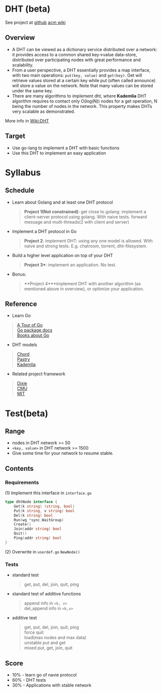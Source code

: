 # DHT (beta)

See project at [github](https://github.com/HsunGong/ppca-dht-test/wiki/) [acm wiki](https://acm.sjtu.edu.cn/wiki/PPCA_2019)

## Overview

- A DHT can be viewed as a dictionary service distributed over a network: it provides access to a common shared key->value data-store, distributed over participating nodes with great performance and scalability.
- From a user perspective, a DHT essentially provides a map interface, with two main operations: `put(key, value)` and `get(key)`. Get will retrieve values stored at a certain key while put (often called announce) will store a value on the network. Note that many values can be stored under the same key.
- There are many algorithms to implement dht, where **Kademlia** DHT algorithm requires to contact only O(log(N)) nodes for a get operation, N being the number of nodes in the network. This property makes DHTs very scalable as demonstrated.

More info in [Wiki:DHT](https://en.wikipedia.org/wiki/Distributed_hash_table)


## Target
- Use go-lang to implement a DHT with basic functions
- Use this DHT to implement an easy application

# Syllabus

## Schedule
- Learn about Golang and at least one DHT protocol
  > **Project 1(Not constrained)**: get close to golang: implement a client-server protocol using golang. With naive tests.
  > forward message and mutli-threads(2 with client and server)
- Implement a DHT protocol in Go
  > **Project 2**: implement DHT: using any one model is allowed. With naive and strong tests. E.g. chatroom, torrent, dht-filesystem.
- Build a higher level application on top of your DHT
  > **Project 3\***: implement an application. No test.
- Bonus: 
  > **Project 4\***implement DHT with another algorithm (as mentioned above in overview), or optimize your application.
## Reference

- Learn Go
> [A Tour of Go](https://tour.golang.org/)\
> [Go package docs](http://golang.org/pkg/)\
> [Books about Go](https://github.com/golang/go/wiki/Books)

- DHT models
> [Chord](https://en.wikipedia.org/wiki/Chord_(peer-to-peer))\
> [Pastry](https://en.wikipedia.org/wiki/Pastry_(DHT))\
> [Kademlia](https://en.wikipedia.org/wiki/Kademlia)

- Related project framework
> [Dixie](https://cit.dixie.edu/cs/3410/asst_chord.php)\
> [CMU](https://www.cs.cmu.edu/~dga/15-744/S07/lectures/16-dht.pdf)\
> [MIT](https://pdos.csail.mit.edu/papers/sit-phd-thesis.pdf)


# Test(beta)
  
## Range

- nodes in DHT network >= 50
- `<key, value>` in DHT network >= 1500
- Give some time for your network to resume stable.

## Contents

### Requirements

(1) Implement this interface in `interface.go`
```go 
type dhtNode interface {
    Get(k string) (string, bool)
	Put(k string, v string) bool
	Del(k string) bool
	Run(wg *sync.WaitGroup)
	Create()
	Join(addr string) bool
	Quit()
	Ping(addr string) bool
}
```

<!-- type dhtNode interface {
    Get(k string) (string, bool)
    Put(k string, v string) bool
    Del(k string) bool
    Run(wg *sync.WaitGroup)
    Create()
    Join(addr string) bool
    Quit()
    Ping(addr string) bool
} -->

(2) Overwrite in `userdef.go`
`NewNode()`

### Tests

- standard test
  > get, put, del, join, quit, ping
- standard test of additive functions
  > append info in `<k, v>`\
  > del_append info in `<k,v>`

- additive test
  > get, put, del, join, quit, ping\
  > force quit\
  > load(max nodes and max data)\
  > unstable put and get\
  > mixed put, get, join, quit

<!-- - 初始时由一个 DHT 节点组成网络
- 循环五次：
> A. 向网络中加入 15 个节点
> B. 选择 5 个节点退出网络
> 每次一个节点加入/一个节点退出后等待 3s
- 上述的 A, B 操作之后均进行：
> 等待 30s
向 DHT 网络中插入 300 个键值对
在网络中现有的键中随机选择 200 个进行查询操作并验证正确性
从网络中现有的键中随机选择 150 个删除 -->

## Score
- 10% - learn go of navie protocol
- 60% - DHT tests
- 30% - Applications with stable network

